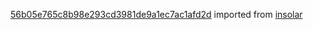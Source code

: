 [56b05e765c8b98e293cd3981de9a1ec7ac1afd2d](https://github.com/insolar/insolar/commit/56b05e765c8b98e293cd3981de9a1ec7ac1afd2d) imported from [insolar](https://github.com/insolar/insolar)
